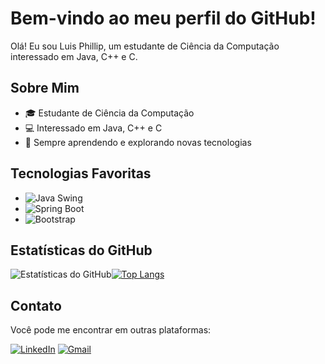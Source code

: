 # Bem-vindo ao meu perfil do GitHub!

Olá! Eu sou Luis Phillip, um estudante de Ciência da Computação interessado em Java, C++ e C.

## Sobre Mim

- 🎓 Estudante de Ciência da Computação
- 💻 Interessado em Java, C++ e C
- 🌱 Sempre aprendendo e explorando novas tecnologias

## Tecnologias Favoritas

- ![Java Swing](https://img.shields.io/badge/Java_Swing-007396?style=for-the-badge&logo=java&logoColor=white)
- ![Spring Boot](https://img.shields.io/badge/Spring_Boot-6DB33F?style=for-the-badge&logo=spring&logoColor=white)
- ![Bootstrap](https://img.shields.io/badge/Bootstrap-563D7C?style=for-the-badge&logo=bootstrap&logoColor=white)

## Estatísticas do GitHub

![Estatísticas do GitHub](https://github-readme-stats.vercel.app/api?username=Gaok1&theme=nightowl)[![Top Langs](https://github-readme-stats.vercel.app/api/top-langs/?username=Gaok1&layout=compact&theme=nightowl)](https://github.com/anuraghazra/github-readme-stats)

## Contato

Você pode me encontrar em outras plataformas:

[![LinkedIn](https://img.shields.io/badge/LinkedIn-0077B5?style=for-the-badge&logo=linkedin&logoColor=white)](https://www.linkedin.com/in/luis-phillip-lemos-martins-8b6788a1/)
[![Gmail](https://img.shields.io/badge/Gmail-D14836?style=for-the-badge&logo=gmail&logoColor=white)](mailto:luisphilliplemosmartins@gmail.com)
